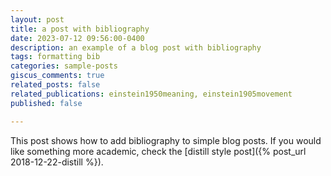 ```yaml
---
layout: post
title: a post with bibliography
date: 2023-07-12 09:56:00-0400
description: an example of a blog post with bibliography
tags: formatting bib
categories: sample-posts
giscus_comments: true
related_posts: false
related_publications: einstein1950meaning, einstein1905movement
published: false

---
```

This post shows how to add bibliography to simple blog posts. If you would like something more academic, check the [distill style post]({% post_url 2018-12-22-distill %}).
